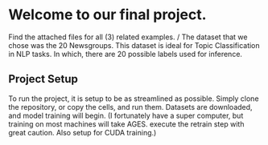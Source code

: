 # Welcome to our final project.
Find the attached files for all (3) related examples. /
The dataset that we chose was the 20 Newsgroups. This dataset is ideal
for Topic Classification in NLP tasks. In which, there are 20 possible
labels used for inference.
## Project Setup
To run the project, it is setup to be as streamlined as possible.
Simply clone the repository, or copy the cells, and run them. Datasets are 
downloaded, and model training will begin.
(I fortunately have a super computer, but training on most machines will take
AGES. execute the retrain step with great caution. Also setup for CUDA training.)